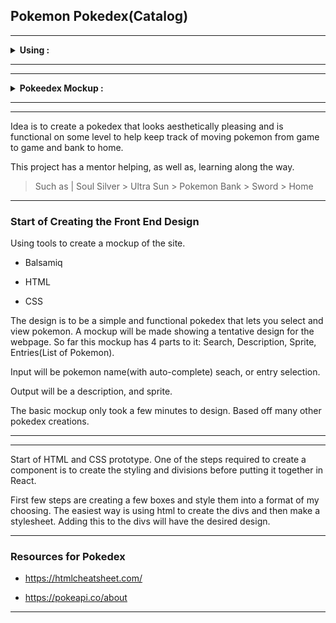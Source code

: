 ## Pokemon Pokedex(Catalog)

***
<details>

<summary><b>Using :</b></summary>

- Balsamiq

- React

- CSS

- Node

- Express

- ?????

</details>

***

***

<details>
  <summary><b>Pokeedex Mockup :</b></summary>

![mockup-1](mockups/mockup-screen-1.png)

</details>


***

***

Idea is to create a pokedex that looks aesthetically pleasing and is functional on some level to help keep track of moving pokemon from game to game and bank to home.

This project has a mentor helping, as well as, learning along the way.

>Such as | Soul Silver > Ultra Sun > Pokemon Bank > Sword > Home

***


### **Start of Creating the Front End Design**

Using tools to create a mockup of the site.

- Balsamiq

- HTML

- CSS

The design is to be a simple and functional pokedex that lets you select and view pokemon. A mockup will be made showing a tentative design for the webpage. So far this mockup has 4 parts to it: Search, Description, Sprite, Entries(List of Pokemon).

Input will be pokemon name(with auto-complete) seach, or entry selection.

Output will be a description, and sprite.

The basic mockup only took a few minutes to design. Based off many other pokedex creations. 

***

***

Start of HTML and CSS prototype. One of the steps required to create a component is to create the styling and divisions before putting it together in React.

First few steps are creating a few boxes and style them into a format of my choosing. The easiest way is using html to create the divs and then make a stylesheet. Adding this to the divs will have the desired design.


***

### **Resources for Pokedex**

- https://htmlcheatsheet.com/

- https://pokeapi.co/about

***


<div id="end-of-doc"></div>


  